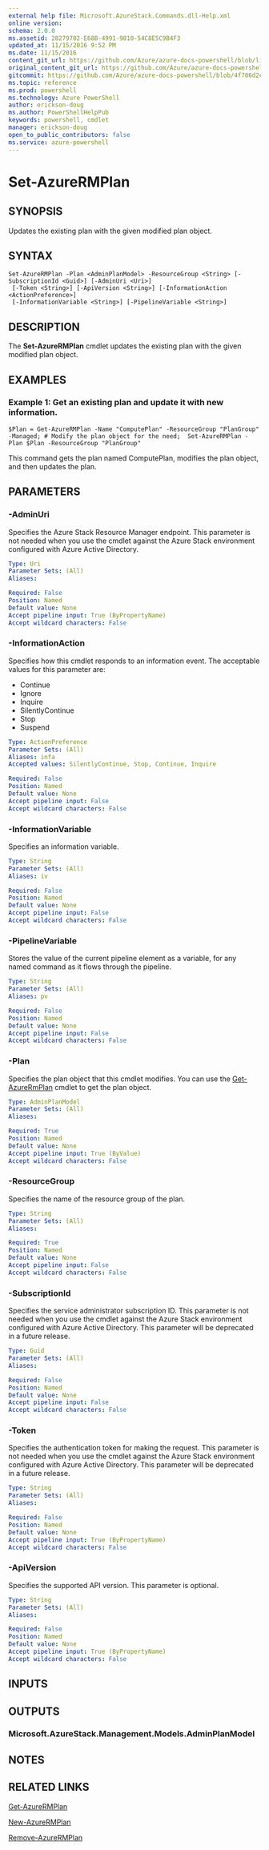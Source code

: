 ```yaml
---
external help file: Microsoft.AzureStack.Commands.dll-Help.xml
online version:
schema: 2.0.0
ms.assetid: 28279702-E68B-4991-9810-54C8E5C9B4F3
updated_at: 11/15/2016 9:52 PM
ms.date: 11/15/2016
content_git_url: https://github.com/Azure/azure-docs-powershell/blob/live/azureps-cmdlets-docs/ResourceManager/AzureRM.AzureStackAdmin/v1.2.6/Set-AzureRMPlan.md
original_content_git_url: https://github.com/Azure/azure-docs-powershell/blob/live/azureps-cmdlets-docs/ResourceManager/AzureRM.AzureStackAdmin/v1.2.6/Set-AzureRMPlan.md
gitcommit: https://github.com/Azure/azure-docs-powershell/blob/4f706d2c1618dbb78e7ccf2f58b90336813a13f1/azureps-cmdlets-docs/ResourceManager/AzureRM.AzureStackAdmin/v1.2.6/Set-AzureRMPlan.md
ms.topic: reference
ms.prod: powershell
ms.technology: Azure PowerShell
author: erickson-doug
ms.author: PowerShellHelpPub
keywords: powershell, cmdlet
manager: erickson-doug
open_to_public_contributors: false
ms.service: azure-powershell
---
```


# Set-AzureRMPlan

## SYNOPSIS
Updates the existing plan with the given modified plan object.

## SYNTAX

```
Set-AzureRMPlan -Plan <AdminPlanModel> -ResourceGroup <String> [-SubscriptionId <Guid>] [-AdminUri <Uri>]
 [-Token <String>] [-ApiVersion <String>] [-InformationAction <ActionPreference>]
 [-InformationVariable <String>] [-PipelineVariable <String>]
```

## DESCRIPTION
The **Set-AzureRMPlan** cmdlet updates the existing plan with the given modified plan object.

## EXAMPLES

### Example 1: Get an existing plan and update it with new information.
```
$Plan = Get-AzureRMPlan -Name "ComputePlan" -ResourceGroup "PlanGroup" -Managed; # Modify the plan object for the need;  Set-AzureRMPlan -Plan $Plan -ResourceGroup "PlanGroup"
```

This command gets the plan named ComputePlan, modifies the plan object, and then updates the plan.

## PARAMETERS

### -AdminUri
Specifies the Azure Stack Resource Manager endpoint.
This parameter is not needed when you use the cmdlet against the Azure Stack environment configured with Azure Active Directory.

```yaml
Type: Uri
Parameter Sets: (All)
Aliases:

Required: False
Position: Named
Default value: None
Accept pipeline input: True (ByPropertyName)
Accept wildcard characters: False
```

### -InformationAction
Specifies how this cmdlet responds to an information event.
The acceptable values for this parameter are:
* Continue
* Ignore
* Inquire
* SilentlyContinue
* Stop
* Suspend

```yaml
Type: ActionPreference
Parameter Sets: (All)
Aliases: infa
Accepted values: SilentlyContinue, Stop, Continue, Inquire

Required: False
Position: Named
Default value: None
Accept pipeline input: False
Accept wildcard characters: False
```

### -InformationVariable
Specifies an information variable.

```yaml
Type: String
Parameter Sets: (All)
Aliases: iv

Required: False
Position: Named
Default value: None
Accept pipeline input: False
Accept wildcard characters: False
```

### -PipelineVariable
Stores the value of the current pipeline element as a variable, for any named command as it flows through the pipeline.

```yaml
Type: String
Parameter Sets: (All)
Aliases: pv

Required: False
Position: Named
Default value: None
Accept pipeline input: False
Accept wildcard characters: False
```

### -Plan
Specifies the plan object that this cmdlet modifies.
You can use the [Get-AzureRmPlan](./Get-AzureRmPlan.md) cmdlet to get the plan object.

```yaml
Type: AdminPlanModel
Parameter Sets: (All)
Aliases:

Required: True
Position: Named
Default value: None
Accept pipeline input: True (ByValue)
Accept wildcard characters: False
```

### -ResourceGroup
Specifies the name of the resource group of the plan.

```yaml
Type: String
Parameter Sets: (All)
Aliases:

Required: True
Position: Named
Default value: None
Accept pipeline input: False
Accept wildcard characters: False
```

### -SubscriptionId
Specifies the service administrator subscription ID.
This parameter is not needed when you use the cmdlet against the Azure Stack environment configured with Azure Active Directory.
This parameter will be deprecated in a future release.

```yaml
Type: Guid
Parameter Sets: (All)
Aliases:

Required: False
Position: Named
Default value: None
Accept pipeline input: False
Accept wildcard characters: False
```

### -Token
Specifies the authentication token for making the request.
This parameter is not needed when you use the cmdlet against the Azure Stack environment configured with Azure Active Directory.
This parameter will be deprecated in a future release.

```yaml
Type: String
Parameter Sets: (All)
Aliases:

Required: False
Position: Named
Default value: None
Accept pipeline input: True (ByPropertyName)
Accept wildcard characters: False
```

### -ApiVersion
Specifies the supported API version.
This parameter is optional.

```yaml
Type: String
Parameter Sets: (All)
Aliases:

Required: False
Position: Named
Default value: None
Accept pipeline input: True (ByPropertyName)
Accept wildcard characters: False
```

## INPUTS

## OUTPUTS

### Microsoft.AzureStack.Management.Models.AdminPlanModel

## NOTES

## RELATED LINKS

[Get-AzureRMPlan](xref:ResourceManager/AzureRM.AzureStackAdmin/v1.2.6/Get-AzureRMPlan.md)

[New-AzureRMPlan](xref:ResourceManager/AzureRM.AzureStackAdmin/v1.2.6/New-AzureRMPlan.md)

[Remove-AzureRMPlan](xref:ResourceManager/AzureRM.AzureStackAdmin/v1.2.6/Remove-AzureRMPlan.md)
